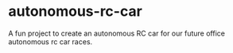 # autonomous-rc-car
A fun project to create an autonomous RC car for our future office autonomous rc car races.
